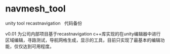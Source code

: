 # navmesh_tool
unity tool recastnavigation 
 
代码备份

v0.01
为公司内部项目基于recastnavigation c++库实现的在unity编辑器中进行区域编辑，寻路测试，导航网格生成，显示的工具，目前只实现了最基本的编辑功能，仅仅达到可用程度。
